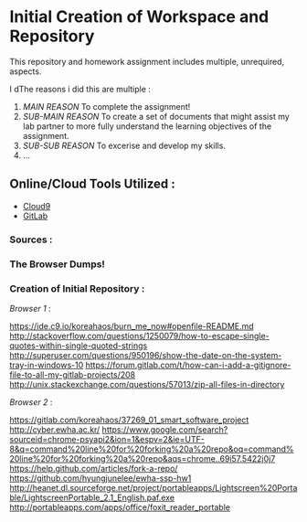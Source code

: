 # Initial Creation of Workspace and Repository

This repository and homework assignment includes multiple, unrequired, aspects.

I dThe reasons i did this are multiple :

1. *MAIN REASON* To complete the assignment!
2. *SUB-MAIN REASON* To create a set of documents that might assist my lab partner to more fully understand the learning objectives of the assignment.
3. *SUB-SUB REASON* To excerise and develop my skills.
4. ...

## Online/Cloud Tools Utilized :

* [Cloud9](https:c9.io)
* [GitLab](https://gitlab.com)

### Sources :

### The Browser Dumps!

### Creation of Initial Repository :

*Browser 1* :

https://ide.c9.io/koreahaos/burn_me_now#openfile-README.md
http://stackoverflow.com/questions/1250079/how-to-escape-single-quotes-within-single-quoted-strings
http://superuser.com/questions/950196/show-the-date-on-the-system-tray-in-windows-10
https://forum.gitlab.com/t/how-can-i-add-a-gitignore-file-to-all-my-gitlab-projects/208
http://unix.stackexchange.com/questions/57013/zip-all-files-in-directory

*Browser 2* :

https://gitlab.com/koreahaos/37269_01_smart_software_project
http://cyber.ewha.ac.kr/
https://www.google.com/search?sourceid=chrome-psyapi2&ion=1&espv=2&ie=UTF-8&q=command%20line%20for%20forking%20a%20repo&oq=command%20line%20for%20forking%20a%20repo&aqs=chrome..69i57.5422j0j7
https://help.github.com/articles/fork-a-repo/
https://github.com/hyungjunelee/ewha-ssp-hw1
http://heanet.dl.sourceforge.net/project/portableapps/Lightscreen%20Portable/LightscreenPortable_2.1_English.paf.exe
http://portableapps.com/apps/office/foxit_reader_portable
